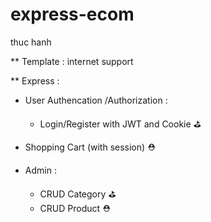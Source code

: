 # express-ecom
thuc hanh 

** Template : internet support



** Express :
 
 
 - User Authencation /Authorization :
 
     + Login/Register with JWT and Cookie  &#9971;
 
 - Shopping Cart (with session) &#9937;


 - Admin : 
     + CRUD Category &#9971;
     + CRUD Product &#9937;
